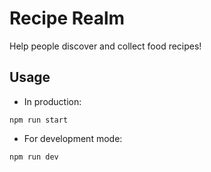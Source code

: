 # Recipe Realm

Help people discover and collect food recipes!

## Usage

* In production:

`npm run start`

* For development mode:

`npm run dev`
